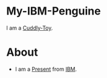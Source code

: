 # My-IBM-Penguine  <a id="1"/>

I am a [Cuddly-Toy](281000003.md).

# About

- I am a [Present](600189.md) from [IBM](240000037.md).
